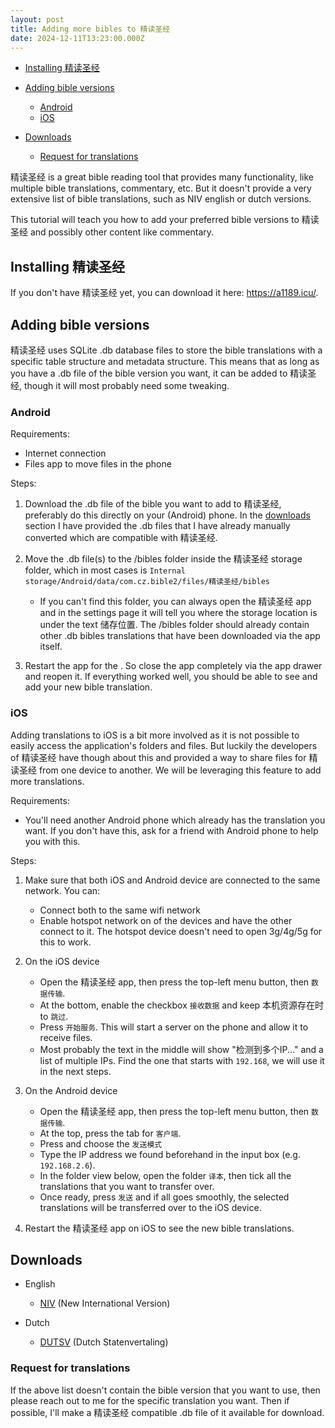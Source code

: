 ```yaml
---
layout: post
title: Adding more bibles to 精读圣经
date: 2024-12-11T13:23:00.000Z
---
```

* [Installing 精读圣经](#installing-精读圣经)
* [Adding bible versions](#adding-bible-versions)

  * [Android](#android)
  * [iOS](#ios)
* [Downloads](#downloads)

  * [Request for translations](#request-for-translations)

精读圣经 is a great bible reading tool that provides many functionality, like multiple bible translations, commentary, etc. But it doesn't provide a very extensive list of bible translations, such as NIV english or dutch versions.

This tutorial will teach you how to add your preferred bible versions to 精读圣经 and possibly other content like commentary.

## Installing 精读圣经

If you don't have 精读圣经 yet, you can download it here: <https://a1189.icu/>.

## Adding bible versions

精读圣经 uses SQLite .db database files to store the bible translations with a specific table structure and metadata structure. This means that as long as you have a .db file of the bible version you want, it can be added to 精读圣经, though it will most probably need some tweaking.

### Android

Requirements:

* Internet connection
* Files app to move files in the phone

Steps:

1. Download the .db file of the bible you want to add to 精读圣经, preferably do this directly on your (Android) phone. In the [downloads](#downloads) section I have provided the .db files that I have already manually converted which are compatible with 精读圣经.
2. Move the .db file(s) to the /bibles folder inside the 精读圣经 storage folder, which in most cases is `Internal storage/Android/data/com.cz.bible2/files/精读圣经/bibles`

   * If you can't find this folder, you can always open the 精读圣经 app and in the settings page it will tell you where the storage location is under the text 储存位置. The /bibles folder should already contain other .db bibles translations that have been downloaded via the app itself.
3. Restart the app for the . So close the app completely via the app drawer and reopen it. If everything worked well, you should be able to see and add your new bible translation.

### iOS

Adding translations to iOS is a bit more involved as it is not possible to easily access the application's folders and files. But luckily the developers of 精读圣经 have though about this and provided a way to share files for 精读圣经 from one device to another. We will be leveraging this feature to add more translations.

Requirements:

* You'll need another Android phone which already has the translation you want. If you don't have this, ask for a friend with Android phone to help you with this.

Steps:

1. Make sure that both iOS and Android device are connected to the same network. You can:

   * Connect both to the same wifi network
   * Enable hotspot network on of the devices and have the other connect to it. The hotspot device doesn't need to open 3g/4g/5g for this to work.
2. On the iOS device

   * Open the 精读圣经 app, then press the top-left menu button, then `数据传输`.
   * At the bottom, enable the checkbox `接收数据` and keep 本机资源存在时 to `跳过`.
   * Press `开始服务`. This will start a server on the phone and allow it to receive files.
   * Most probably the text in the middle will show "检测到多个IP..." and a list of multiple IPs. Find the one that starts with `192.168`, we will use it in the next steps.
3. On the Android device

   * Open the 精读圣经 app, then press the top-left menu button, then `数据传输`.
   * At the top, press the tab for `客户端`.
   * Press and choose the `发送模式`
   * Type the IP address we found beforehand in the input box (e.g. `192.168.2.6`).
   * In the folder view below, open the folder `译本`, then tick all the translations that you want to transfer over.
   * Once ready, press `发送` and if all goes smoothly, the selected translations will be transferred over to the iOS device.
4. Restart the 精读圣经 app on iOS to see the new bible translations.

## Downloads

* English

  * [NIV](https://andreahu3299.github.io/public/NIV11.db) (New International Version)
* Dutch

  * [DUTSV](https://andreahu3299.github.io/public/dutsv.db) (Dutch Statenvertaling)

### Request for translations

If the above list doesn't contain the bible version that you want to use, then please reach out to me for the specific translation you want. Then if possible, I'll make a 精读圣经 compatible .db file of it available for download.
